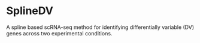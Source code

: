 # SplineDV
A spline based scRNA-seq method for identifying differentially variable (DV) genes across two experimental conditions.
